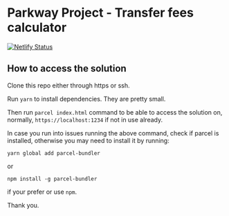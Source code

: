 # Parkway Project - Transfer fees calculator

[![Netlify Status](https://api.netlify.com/api/v1/badges/d852f4e7-8dd1-4a54-b9f3-926b0e2124f1/deploy-status)](https://app.netlify.com/sites/transferfeecalculator/deploys)

## How to access the solution

Clone this repo either through https or ssh.

Run `yarn` to install dependencies. They are pretty small.

Then run `parcel index.html` command to be able to access the solution on, normally, `https://localhost:1234` if not in use already.

In case you run into issues running the above command, check if parcel is installed,
otherwise you may need to install it by running:

```
yarn global add parcel-bundler
```

or

```
npm install -g parcel-bundler
```
if your prefer or use `npm`.

Thank you.
